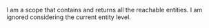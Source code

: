 I am a scope that contains and returns all the reachable entities. I am ignored considering the current entity level.
